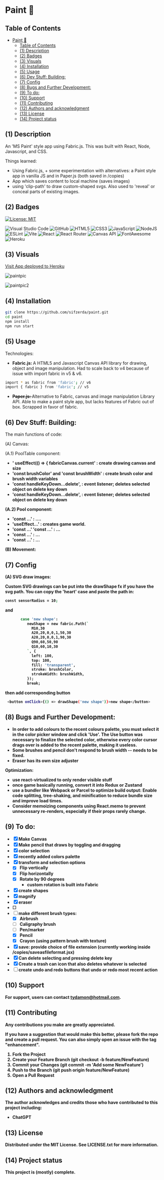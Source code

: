 # Paint 🎨

## Table of Contents
- [Paint 🎨](#paint-)
  - [Table of Contents](#table-of-contents)
  - [(1) Description](#1-description)
  - [(2) Badges](#2-badges)
  - [(3) Visuals](#3-visuals)
  - [(4) Installation](#4-installation)
  - [(5) Usage](#5-usage)
  - [(6) Dev Stuff: Building:](#6-dev-stuff-building)
  - [(7) Config](#7-config)
  - [(8) Bugs and Further Development:](#8-bugs-and-further-development)
  - [(9) To do:](#9-to-do)
  - [(10) Support](#10-support)
  - [(11) Contributing](#11-contributing)
  - [(12) Authors and acknowledgment](#12-authors-and-acknowledgment)
  - [(13) License](#13-license)
  - [(14) Project status](#14-project-status)

## (1) Description

An 'MS Paint' style app using Fabric.js. This was built with React, Node, Javascript, and CSS. 

Things learned:
- Using Fabric.js, + some experimentation with alternatives: a Paint style app in vanilla JS and in Paper.js (both saved in /copies)
- App which saves content to local machine (saves images)
- using 'clip-path' to draw custom-shaped svgs. Also used to 'reveal' or conceal parts of existing images.

## (2) Badges

[![License: MIT](https://img.shields.io/badge/License-MIT-yellow.svg)](https://opensource.org/licenses/MIT) 

![Visual Studio Code](https://img.shields.io/badge/Visual%20Studio%20Code-0078d7.svg?style=for-the-badge&logo=visual-studio-code&logoColor=white) 
![GitHub](https://img.shields.io/badge/github-%23121011.svg?style=for-the-badge&logo=github&logoColor=white) 
![HTML5](https://img.shields.io/badge/html5-%23E34F26.svg?style=for-the-badge&logo=html5&logoColor=white)
![CSS3](https://img.shields.io/badge/css3-%231572B6.svg?style=for-the-badge&logo=css3&logoColor=white)
![JavaScript](https://img.shields.io/badge/javascript-%23323330.svg?style=for-the-badge&logo=javascript&logoColor=%23F7DF1E) 
![NodeJS](https://img.shields.io/badge/node.js-6DA55F?style=for-the-badge&logo=node.js&logoColor=white)
![ESLint](https://img.shields.io/badge/ESLint-4B3263?style=for-the-badge&logo=eslint&logoColor=white)
![Vite](https://img.shields.io/badge/vite-%23646CFF.svg?style=for-the-badge&logo=vite&logoColor=white) 
![React](https://img.shields.io/badge/react-%2320232a.svg?style=for-the-badge&logo=react&logoColor=%2361DAFB)
![React Router](https://img.shields.io/badge/React_Router-CA4245?style=for-the-badge&logo=react-router&logoColor=white)
![Canvas API](https://img.shields.io/badge/Canvas-E72429.svg?style=for-the-badge&logo=Canvas&logoColor=white)
![FontAwesome](https://img.shields.io/badge/Font%20Awesome-538DD7.svg?style=for-the-badge&logo=Font-Awesome&logoColor=white) 
![Heroku](https://img.shields.io/badge/heroku-%23430098.svg?style=for-the-badge&logo=heroku&logoColor=white)

## (3) Visuals

[Visit App deployed to Heroku](https://paint-sandy.vercel.app/)   

![paintpic](https://github.com/user-attachments/assets/edd3d6ad-957c-4e44-9d78-bf33766a6120)

![paintpic2](https://github.com/user-attachments/assets/1753daec-2619-4aa1-9dc2-eb22f3740f2f)


## (4) Installation

```bash
git clone https://github.com/sifzerda/paint.git
cd paint
npm install
npm run start
```

## (5) Usage

Technologies:

- <strong>Fabric.js: </strong> A HTML5 and Javascript Canvas API library for drawing, object and image manipulation. Had to scale back to v4 because of issue with import fabric in v5 & v6.
```bash
import * as fabric from 'fabric'; // v6
import { fabric } from 'fabric'; // v5
```
- ~~<strong>Paper.js: </strong>~~ Alternative to Fabric, canvas and image manipulation Library API. Able to make a paint style app, but lacks features of Fabric out of box. Scrapped in favor of fabric.

## (6) Dev Stuff: Building:

The main functions of code:

(A) Canvas: 

(A.1) PoolTable component:

- <strong>'  useEffect(() => { fabricCanvas.current' <strong>: create drawing canvas and size
- <strong>'const brushColor' and 'const brushWidth' </strong>: create brush color and brush width variables
- <strong>'const handleKeyDown...delete', </strong>: event listener; deletes selected object on delete key down
- <strong>'const handleKeyDown...delete', </strong>: event listener; deletes selected object on delete key down

(A.2) Pool component:

- <strong>'const ...' </strong>: ....
- <strong>'useEffect...' </strong>: creates game world.
- <strong>'const ...' 'const ...' </strong>: ...
- <strong>'const ...' </strong>: ...
- <strong>'const ...' </strong>: ...
 
(B) Movement:

## (7) Config

(A) SVG draw images:

Custom SVG drawings can be put into the drawShape fx if you have the svg path. You can copy the 'heart' case and paste the path in:
```bash
const sensorRadius = 10;
```
and 
```bash
       case 'new shape':
          newShape = new fabric.Path(`
            M10,30 
            A20,20,0,0,1,50,30 
            A20,20,0,0,1,90,30 
            Q90,60,50,90 
            Q10,60,10,30
          `, {
            left: 100,
            top: 100,
            fill: 'transparent',
            stroke: brushColor,
            strokeWidth: brushWidth,
          });
          break;
```

then add corresponding button 
```bash
 <button onClick={() => drawShape('new shape')}>new shape</button>
```
## (8) Bugs and Further Development: 

- In order to add colours to the recent colours palette, you must select it in the color picker window and click 'Use'. The Use button was necessary to finalize the selected color, otherwise every color cursor drags over is added to the recent palette, making it useless.
- Some brushes and pencil don't respond to brush width -- needs to be fixed.
- Eraser has its own size adjuster

Optimization:
- use react-virtualized to only render visible stuff
- once game basically running, convert it into Redux or Zustand
- use a bundler like Webpack or Parcel to optimize build output: Enable code splitting, tree-shaking, and minification to reduce bundle size and improve load times.
- Consider memoizing components using React.memo to prevent unnecessary re-renders, especially if their props rarely change.

## (9) To do: 

- [x] Make Canvas
- [x] Make pencil that draws by toggling and dragging
- [x] color selection
- [x] recently added colors palette
- [x] transform and selection options
  - [x] Flip vertically
  - [x] Flip horizontally
  - [x] Rotate by 90 degrees
    - custom rotation is built into Fabric
- [x] create shapes
- [x] magnify
- [x] eraser
- [ ] 
- [ ] make different brush types:
  - [x] Airbrush
  - [ ] Caligraphy brush
  - [ ] Pen/marker
  - [x] Pencil
  - [x] Crayon (using pattern brush with texture)
- [x] save: provide choice of file extension (currently working inside /copies/saveasfileformat.jsx)
- [x] Can delete selecting and pressing delete key
- [x] Create a trash can icon that also deletes whatever is selected
- [ ] create undo and redo buttons that undo or redo most recent action

## (10) Support

For support, users can contact tydamon@hotmail.com.

## (11) Contributing

Any contributions you make are greatly appreciated.

If you have a suggestion that would make this better, please fork the repo and create a pull request. You can also simply open an issue with the tag "enhancement". 
1. Fork the Project
2. Create your Feature Branch (git checkout -b feature/NewFeature)
3. Commit your Changes (git commit -m 'Add some NewFeature')
4. Push to the Branch (git push origin feature/NewFeature)
5. Open a Pull Request

## (12) Authors and acknowledgment

The author acknowledges and credits those who have contributed to this project including:

- ChatGPT

## (13) License

Distributed under the MIT License. See LICENSE.txt for more information.

## (14) Project status

This project is (mostly) complete.

